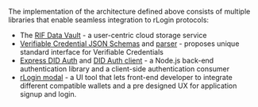 The implementation of the architecture defined above consists of multiple libraries that enable seamless integration to rLogin protocols:
- The [RIF Data Vault](/rif/identity/data-vault) - a user-centric cloud storage service
- [Verifiable Credential JSON Schemas](/rif/identity/rlogin/libraries/vc-json-schemas) and [parser](/rif/identity/rlogin/libraries/vc-json-schemas-parser) - proposes unique standard interface for Verifiable Credentials
- [Express DID Auth](/rif/identity/rlogin/libraries/express-did-auth) and [DID Auth client](/rif/identity/rlogin/libraries/did-auth-client) - a Node.js back-end authentication library and a client-side authentication consumer
- [rLogin modal](/rif/identity/rlogin/libraries/modal) - a UI tool that lets front-end developer to integrate different compatible wallets and a pre designed UX for application signup and login.
